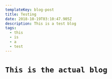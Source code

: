 ```yaml
---
templateKey: blog-post
title: Testing
date: 2018-10-19T03:10:47.905Z
description: This is a test blog
tags:
  - this
  - is
  - a
  - test
---
```

# **`This is the actual blog`**
